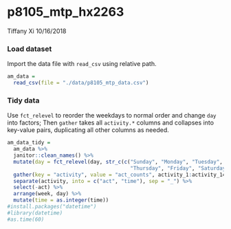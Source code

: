p8105\_mtp\_hx2263
================
Tiffany Xi
10/16/2018

### Load dataset

Import the data file with `read_csv` using relative path.

``` r
am_data = 
  read_csv(file = "./data/p8105_mtp_data.csv")
```

### Tidy data

Use `fct_relevel` to reorder the weekdays to normal order and change `day` into factors; Then `gather` takes all `activity.*` columns and collapses into key-value pairs, duplicating all other columns as needed.

``` r
am_data_tidy = 
  am_data %>% 
  janitor::clean_names() %>% 
  mutate(day = fct_relevel(day, str_c(c("Sunday", "Monday", "Tuesday", "Wednesday",
                                        "Thursday", "Friday", "Saturday"))))%>%
  gather(key = "activity", value = "act_counts", activity_1:activity_1440) %>% 
  separate(activity, into = c("act", "time"), sep = "_") %>% 
  select(-act) %>% 
  arrange(week, day) %>% 
  mutate(time = as.integer(time))
#install.packages("datetime")
#library(datetime)
#as.time(60)
```
